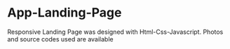 # App-Landing-Page
Responsive Landing Page was designed with Html-Css-Javascript.
Photos and source codes used are available
